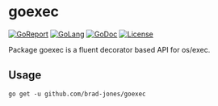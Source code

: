 # goexec

[![GoReport](https://goreportcard.com/badge/brad-jones/goexec)](https://goreportcard.com/report/brad-jones/goexec)
[![GoLang](https://img.shields.io/badge/golang-%3E%3D%201.12.6-lightblue.svg)](https://golang.org)
[![GoDoc](https://godoc.org/github.com/brad-jones/goexec?status.svg)](https://godoc.org/github.com/brad-jones/goexec)
[![License](https://img.shields.io/github/license/brad-jones/goexec.svg)](https://github.com/brad-jones/goexec/blob/master/LICENSE)

Package goexec is a fluent decorator based API for os/exec.

## Usage

`go get -u github.com/brad-jones/goexec`

```go
```
